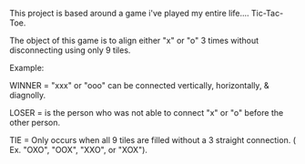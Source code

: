 This project is based around a game i've played my entire life.... Tic-Tac-Toe.

The object of this game is to align either "x" or "o" 3 times without disconnecting using only 9 tiles.

Example:

WINNER = "xxx" or "ooo" can be connected vertically, horizontally, & diagnolly.

LOSER = is the person who was not able to connect "x" or "o" before the other person.

TIE = Only occurs when all 9 tiles are filled without a 3 straight connection. ( Ex. "OXO", "OOX", "XXO", or "XOX").




